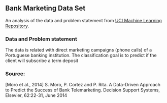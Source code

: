  ## Bank Marketing Data Set 
An analysis of the data and problem statement from [UCI Machine Learning Repository](https://archive.ics.uci.edu/ml/datasets/bank+marketing).

### Data and Problem statement
 The data is related with direct marketing campaigns (phone calls) of a Portuguese banking institution. The classification goal is to predict if the client will subscribe a term deposit 

### Source:
[Moro et al., 2014] S. Moro, P. Cortez and P. Rita. A Data-Driven Approach to Predict the Success of Bank Telemarketing. Decision Support Systems, Elsevier, 62:22-31, June 2014


